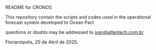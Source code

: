 README for CRONOS

This repository contain the scripts and codes used in the operational forecast system developed to Ocean Pact

questions or doubts may be addressed to ivan@atlantech.com.br

Florianópolis, 25 de Abril de 2025.

